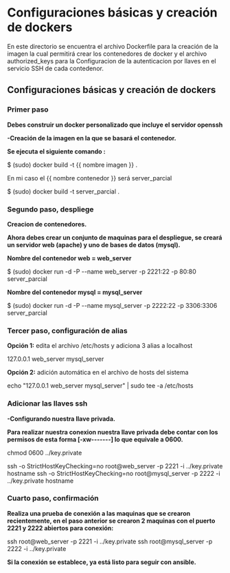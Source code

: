 <h1>Configuraciones básicas y creación de dockers</h1>

En este directorio se encuentra el archivo Dockerfile para la creación de la imagen la cual permitirá crear los contenedores de docker y el archivo authorized_keys para la Configuracion de la autenticacion por llaves en el servicio SSH de cada contedenor.

<h2>Configuraciones básicas y creación de dockers</h2> 

<h3>Primer paso</h3>

<b>Debes construir un docker personalizado que incluye el servidor openssh</b>

<strong>-Creación de la imagen en la que se basará el contenedor.</strong>

<b>Se ejecuta el siguiente comando :</b>

$ (sudo) docker build -t {{ nombre imagen }} .

En mi caso el {{ nombre contenedor }} será server_parcial

$ (sudo) docker build -t server_parcial .

<h3>Segundo paso, despliege</h3>

<b>Creacion de contenedores.</b>

<b>Ahora debes crear un conjunto de maquinas para el despliegue, se creará un servidor web (apache) y uno de bases de datos (mysql).</b>

<b>Nombre del contenedor web = web_server</b>

$ (sudo) docker run -d -P --name web_server -p 2221:22 -p 80:80 server_parcial

<b>Nombre del contenedor mysql = mysql_server</b>

$ (sudo) docker run -d -P --name mysql_server -p 2222:22 -p 3306:3306 server_parcial


<h3>Tercer paso, configuración de alias</h3>

<b>Opción 1:</b> edita el archivo /etc/hosts y adiciona 3 alias a localhost

127.0.0.1  web_server mysql_server

<b>Opción 2:</b> adición automática en el archivo de hosts del sistema

echo "127.0.0.1 web_server mysql_server" | sudo tee -a /etc/hosts


<h3>Adicionar las llaves ssh</h3>


<b>-Configurando nuestra llave privada.</b>

<b>Para realizar nuestra conexion nuestra llave privada debe contar con los permisos de esta forma [-xw-------] lo que equivale a 0600.</b>

chmod 0600 ../key.private

ssh -o StrictHostKeyChecking=no root@web_server -p 2221 -i ../key.private hostname
ssh -o StrictHostKeyChecking=no root@mysql_server -p 2222 -i ../key.private hostname

<h3>Cuarto paso, confirmación</h3>

<b>Realiza una prueba de conexión a las maquinas que se crearon recientemente, en el paso anterior se crearon 2 maquinas con el puerto 2221 y 2222 abiertos para conexión:</b>

ssh root@web_server -p 2221 -i ../key.private
ssh root@mysql_server -p 2222 -i ../key.private

<b>Si la conexión se establece, ya está listo para seguir con ansible.</b>
